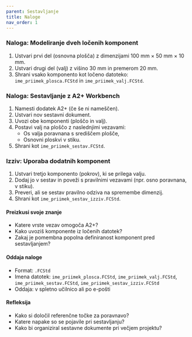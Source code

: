 ```yaml
---
parent: Sestavljanje
title: Naloge
nav_order: 1
---
```


### Naloga: Modeliranje dveh ločenih komponent

1. Ustvari prvi del (osnovna plošča) z dimenzijami 100 mm × 50 mm × 10 mm.
2. Ustvari drugi del (valj) z višino 30 mm in premerom 20 mm.
3. Shrani vsako komponento kot ločeno datoteko: `ime_priimek_plosca.FCStd` in `ime_priimek_valj.FCStd`.

### Naloga: Sestavljanje z A2+ Workbench

1. Namesti dodatek A2+ (če še ni nameščen).
2. Ustvari nov sestavni dokument.
3. Uvozi obe komponenti (ploščo in valj).
4. Postavi valj na ploščo z naslednjimi vezavami:
   - Os valja poravnana s središčem plošče,
   - Osnovni ploskvi v stiku.
5. Shrani kot `ime_priimek_sestav.FCStd`.

### Izziv: Uporaba dodatnih komponent

1. Ustvari tretjo komponento (pokrov), ki se prilega valju.
2. Dodaj jo v sestav in poveži s pravilnimi vezavami (npr. osno poravnana, v stiku).
3. Preveri, ali se sestav pravilno odziva na spremembe dimenzij.
4. Shrani kot `ime_priimek_sestav_izziv.FCStd`.

#### Preizkusi svoje znanje
- Katere vrste vezav omogoča A2+?
- Kako uvoziš komponente iz ločenih datotek?
- Zakaj je pomembna popolna definiranost komponent pred sestavljanjem?

#### Oddaja naloge
- Format: `.FCStd`
- Imena datotek: `ime_priimek_plosca.FCStd`, `ime_priimek_valj.FCStd`, `ime_priimek_sestav.FCStd`, `ime_priimek_sestav_izziv.FCStd`
- Oddaja: v spletno učilnico ali po e-pošti

#### Refleksija
- Kako si določil referenčne točke za poravnavo?
- Katere napake so se pojavile pri sestavljanju?
- Kako bi organiziral sestavne dokumente pri večjem projektu?

